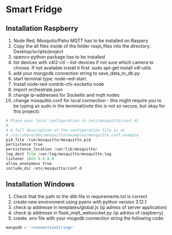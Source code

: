 # Smart Fridge

## Installation Raspberry
1. Node Red, Mosquito/Paho MQTT has to be installed on Raspery
2. Copy the all files inside of the folder raspi_files into the directory: Desktop/scripts/project
3. opencv-python package has to be installed
4. list devices with v4l2-ctl --list-devices if not sure which camera to choose. If not available install it first: sudo apt-get install v4l-utils
5. add your mongodb connection string to save_data_to_db.py
6. start terminal type: node-red-start.
7. Install node-red-contrib-chi-socketio node
8. import orchestrate.json
9. change ip-addresses for SocketIo and mqtt nodes
10. change mosquitto.conf for local connection - this might require you to be typing as sudo in the terminal(note this is not so secure, but okay for this project):
```python
# Place your local configuration in /etc/mosquitto/conf.d/
#
# A full description of the configuration file is at
# /usr/share/doc/mosquitto/examples/mosquitto.conf.example
pid_file /run/mosquitto/mosquitto.pid
persistence true
persistence_location /var/lib/mosquitto/
log_dest file /var/log/mosquitto/mosquitto.log
listener 1883 0.0.0.0
allow_anonymous true
include_dir /etc/mosquitto/conf.d
```

## Installation Windows
1. Check that the path to the dlib file in requirements.txt is correct
2. create new environment using pyenv with python version 3.12.1
3. check ip addresse in templates/global.js (ip adress of server application)
4. check ip addresse in flask_mqtt_websocket.py (ip adress of raspberry)
5. create .env file with your mogodb connection string the following code:
```python
mongodb = '<connectionString>'
```


